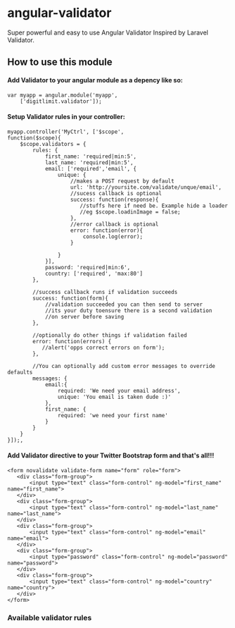 # angular-validator
Super powerful and easy to use Angular Validator
Inspired by Laravel Validator. 


## How to use this module

#### Add Validator to your angular module as a depency like so:

    var myapp = angular.module('myapp',
        ['digitlimit.validator']);

#### Setup Validator rules in your controller:

    myapp.controller('MyCtrl', ['$scope',
    function($scope){
        $scope.validators = {
            rules: {
                first_name: 'required|min:5',
                last_name: 'required|min:5',
                email: ['required','email', {
                    unique: {
                        //makes a POST request by default
                        url: 'http://yoursite.com/validate/unque/email',
                        //sucess callback is optional
                        success: function(response){
                           //stuffs here if need be. Example hide a loader
                           //eg $scope.loadinImage = false;
                        },
                        //error callback is optional
                        error: function(error){
                            console.log(error);
                        }
               
                    }    
                }],
                password: 'required|min:6',
                country: ['required', 'max:80']
            },

            //success callback runs if validation succeeds
            success: function(form){
                //validation succeeded you can then send to server
                //its your duty toensure there is a second validation 
                //on server before saving     
            },

            //optionally do other things if validation failed
            error: function(errors) {
               //alert('opps correct errors on form');
            },
             
            //You can optionally add custom error messages to override defaults
            messages: {
                email:{
                    required: 'We need your email address',
                    unique: 'You email is taken dude :)'
                },
                first_name: {
                    required: 'we need your first name'
                }
            }
        }
    }]);,
#### Add Validator directive to your Twitter Bootstrap form and that's all!!!

    <form novalidate validate-form name="form" role="form">
       <div class="form-group">
           <input type="text" class="form-control" ng-model="first_name" name="first_name">
       </div>
       <div class="form-group">
           <input type="text" class="form-control" ng-model="last_name" name="last_name">
       </div>
       <div class="form-group">
           <input type="text" class="form-control" ng-model="email" name="email">
       </div>
       <div class="form-group">
           <input type="password" class="form-control" ng-model="password" name="password">
       </div>
       <div class="form-group">
           <input type="text" class="form-control" ng-model="country" name="country">
       </div>
    </form>


### Available validator rules
